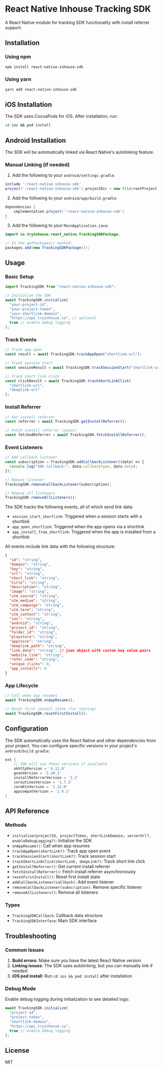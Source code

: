 # React Native Inhouse Tracking SDK

A React Native module for tracking SDK functionality with install referrer support.

## Installation

### Using npm

```bash
npm install react-native-inhouse-sdk
```

### Using yarn

```bash
yarn add react-native-inhouse-sdk
```

## iOS Installation

The SDK uses CocoaPods for iOS. After installation, run:

```bash
cd ios && pod install
```

## Android Installation

The SDK will be automatically linked via React Native's autolinking feature.

### Manual Linking (if needed)

1. Add the following to your `android/settings.gradle`:

```gradle
include ':react-native-inhouse-sdk'
project(':react-native-inhouse-sdk').projectDir = new File(rootProject.projectDir, '../node_modules/react-native-inhouse-sdk/android')
```

2. Add the following to your `android/app/build.gradle`:

```gradle
dependencies {
    implementation project(':react-native-inhouse-sdk')
}
```

3. Add the following to your `MainApplication.java`:

```java
import co.tryinhouse.react_native.TrackingSDKPackage;

// In the getPackages() method:
packages.add(new TrackingSDKPackage());
```

## Usage

### Basic Setup

```typescript
import TrackingSDK from "react-native-inhouse-sdk";

// Initialize the SDK
await TrackingSDK.initialize(
  "your-project-id",
  "your-project-token",
  "your-shortlink-domain",
  "https://api.tryinhouse.co", // optional
  true // enable debug logging
);
```

### Track Events

```typescript
// Track app open
const result = await TrackingSDK.trackAppOpen("shortlink-url");

// Track session start
const sessionResult = await TrackingSDK.trackSessionStart("shortlink-url");

// Track short link click
const clickResult = await TrackingSDK.trackShortLinkClick(
  "shortlink-url",
  "deeplink-url"
);
```

### Install Referrer

```typescript
// Get install referrer
const referrer = await TrackingSDK.getInstallReferrer();

// Fetch install referrer (async)
const fetchedReferrer = await TrackingSDK.fetchInstallReferrer();
```

### Event Listeners

```typescript
// Add callback listener
const subscription = TrackingSDK.addCallbackListener((data) => {
  console.log("SDK Callback:", data.callbackType, data.data);
});

// Remove listener
TrackingSDK.removeCallbackListener(subscription);

// Remove all listeners
TrackingSDK.removeAllListeners();
```

The SDK tracks the following events, all of which send link data:

- `session_start_shortlink`: Triggered when a session starts with a shortlink
- `app_open_shortlink`: Triggered when the app opens via a shortlink
- `app_install_from_shortlink`: Triggered when the app is installed from a shortlink

All events include link data with the following structure:

```json
{
  "id": "string",
  "domain": "string",
  "key": "string",
  "url": "string",
  "short_link": "string",
  "title": "string",
  "description": "string",
  "image": "string",
  "utm_source": "string",
  "utm_medium": "string",
  "utm_campaign": "string",
  "utm_term": "string",
  "utm_content": "string",
  "ios": "string",
  "android": "string",
  "project_id": "string",
  "folder_id": "string",
  "playstore": "string",
  "appstore": "string",
  "deeplink_path": "string",
  "link_data": "string", // json object with custom key value pairs
  "website_link": "string",
  "refer_code": "string",
  "unique_clicks": 0,
  "app_installs": 0
}
```

### App Lifecycle

```typescript
// Call when app resumes
await TrackingSDK.onAppResume();

// Reset first install state (for testing)
await TrackingSDK.resetFirstInstall();
```

## Configuration

The SDK automatically uses the React Native and other dependencies from your project. You can configure specific versions in your project's `android/build.gradle`:

```gradle
ext {
    // SDK will use these versions if available
    okhttpVersion = '4.12.0'
    gsonVersion = '2.10.1'
    installReferrerVersion = '2.2'
    coroutinesVersion = '1.7.3'
    coreKtxVersion = '1.12.0'
    appcompatVersion = '1.6.1'
}
```

## API Reference

### Methods

- `initialize(projectId, projectToken, shortLinkDomain, serverUrl?, enableDebugLogging?)`: Initialize the SDK
- `onAppResume()`: Call when app resumes
- `trackAppOpen(shortLink?)`: Track app open event
- `trackSessionStart(shortLink?)`: Track session start
- `trackShortLinkClick(shortLink, deepLink?)`: Track short link click
- `getInstallReferrer()`: Get current install referrer
- `fetchInstallReferrer()`: Fetch install referrer asynchronously
- `resetFirstInstall()`: Reset first install state
- `addCallbackListener(callback)`: Add event listener
- `removeCallbackListener(subscription)`: Remove specific listener
- `removeAllListeners()`: Remove all listeners

### Types

- `TrackingSDKCallback`: Callback data structure
- `TrackingSDKInterface`: Main SDK interface

## Troubleshooting

### Common Issues

1. **Build errors**: Make sure you have the latest React Native version
2. **Linking issues**: The SDK uses autolinking, but you can manually link if needed
3. **iOS pod install**: Run `cd ios && pod install` after installation

### Debug Mode

Enable debug logging during initialization to see detailed logs:

```typescript
await TrackingSDK.initialize(
  "project-id",
  "project-token",
  "shortlink-domain",
  "https://api.tryinhouse.co",
  true // enable debug logging
);
```

## License

MIT
